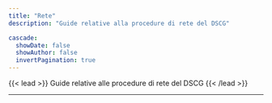 ```yaml
---
title: "Rete"
description: "Guide relative alla procedure di rete del DSCG"

cascade:
  showDate: false
  showAuthor: false
  invertPagination: true
---
```


{{< lead >}}
Guide relative alle procedure di rete del DSCG
{{< /lead >}}


---

